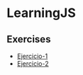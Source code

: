 # LearningJS

## Exercises

- [Ejercicio-1](./ej1-return_element/README.md)
- [Ejercicio-2](./ej2-golf_message/README.md)

